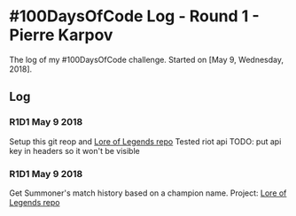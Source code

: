 # #100DaysOfCode Log - Round 1 - Pierre Karpov

The log of my #100DaysOfCode challenge. Started on [May 9, Wednesday, 2018].

## Log

### R1D1 May 9 2018
Setup this git reop and [Lore of Legends repo](https://github.com/pierrekarpov/LoreOfLegends)
Tested riot api
TODO: put api key in headers so it won't be visible

### R1D1 May 9 2018
Get Summoner's match history based on a champion name. Project: [Lore of Legends repo](https://github.com/pierrekarpov/LoreOfLegends)
